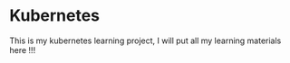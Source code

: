 # Kubernetes

This is my kubernetes learning project, I will put all my learning materials here !!!
